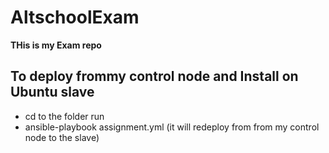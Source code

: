 # AltschoolExam
**THis is my Exam repo**
## To deploy frommy control node and Install on Ubuntu slave
- cd to the folder
run
- ansible-playbook assignment.yml
(it will redeploy from from my control node to the slave) 
